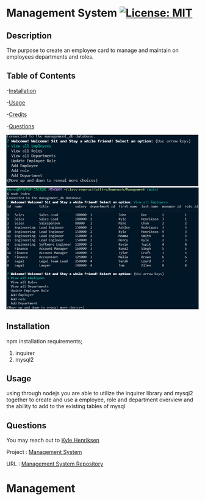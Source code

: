 # Management System [![License: MIT](https://img.shields.io/badge/License-MIT-yellow.svg)](https://opensource.org/licenses/MIT)

## Description

The purpose to create an employee card to manage and maintain on employees departments and roles.

## Table of Contents

-[Installation](#installation)

-[Usage](#usage)

-[Credits](#credits)

-[Questions](#questions)

![Preview Image](/managementsystem.png)
![Preview Image](/managementsystem2.png)

## Installation
npm installation requirements;
1. inquirer
2. mysql2


## Usage

using through nodejs you are able to utilize the inquirer library and mysql2 together to create and use a employee, role and department overview and the ability to add to the existing tables of mysql.

## Questions

You may reach out to [Kyle Henriksen](https://github.com/starbjornx)

Project : [Management System](https://drive.google.com/file/d/1lvfKf6Um7mP6xqZnLv6RVhQ78MXJRg_5/view)

URL : [Management System Repository](https://github.com/starbjornx/management)
 
 






# Management
